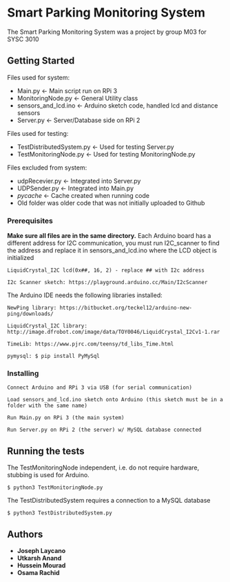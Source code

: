 # Smart Parking Monitoring System
The Smart Parking Monitoring System was a project by group M03 for SYSC 3010

## Getting Started
Files used for system: 
  - Main.py <- Main script run on RPi 3
  - MonitoringNode.py <- General Utility class
  - sensors_and_lcd.ino <- Arduino sketch code, handled lcd and distance sensors
  - Server.py <- Server/Database side on RPi 2
  
Files used for testing:
  - TestDistributedSystem.py <- Used for testing Server.py
  - TestMonitoringNode.py <- Used for testing MonitoringNode.py
  
Files excluded from system:
  - udpRecevier.py <- Integrated into Server.py
  - UDPSender.py <- Integrated into Main.py
  - _pycache_ <- Cache created when running code 
  - Old folder was older code that was not initially uploaded to Github
  
  ### Prerequisites
  **Make sure all files are in the same directory.**
  Each Arduino board has a different address for I2C communication, you must run
  I2C_scanner to find the address and replace it in sensors_and_lcd.ino where the
  LCD object is initialized
  ```
  LiquidCrystal_I2C lcd(0x##, 16, 2) - replace ## with I2c address
  ```
  ```
  I2c Scanner sketch: https://playground.arduino.cc/Main/I2cScanner
  ```
  The Arduino IDE needs the following libraries installed:
  ```
  NewPing library: https://bitbucket.org/teckel12/arduino-new-ping/downloads/
  ```
  ```
  LiquidCrystal_I2C library: http://image.dfrobot.com/image/data/TOY0046/LiquidCrystal_I2Cv1-1.rar
  ```
  ```
  TimeLib: https://www.pjrc.com/teensy/td_libs_Time.html
  ```
  ```
  pymysql: $ pip install PyMySql
  ```
  
  ### Installing
  ```
  Connect Arduino and RPi 3 via USB (for serial communication)
  ```
  ```
  Load sensors_and_lcd.ino sketch onto Arduino (this sketch must be in a folder with the same name)
  ```
  ```
  Run Main.py on RPi 3 (the main system)
  ```
  ```
  Run Server.py on RPi 2 (the server) w/ MySQL database connected
  ```
  ## Running the tests
  The TestMonitoringNode independent, i.e. do not require hardware, stubbing is used for Arduino.
  ```
  $ python3 TestMonitoringNode.py
  ```
  The TestDistributedSystem requires a connection to a MySQL database
  ```
  $ python3 TestDistributedSystem.py
  ```
  ## Authors
  * **Joseph Laycano**
  * **Utkarsh Anand**
  * **Hussein Mourad**
  * **Osama Rachid** 
